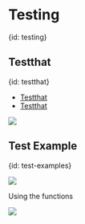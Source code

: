 # Testing
{id: testing}

## Testthat
{id: testthat}

* [Testthat](https://testthat.r-lib.org/)
* [Testthat](https://www.rdocumentation.org/packages/testthat)

![](examples/testing/use_testthat.R)

## Test Example
{id: test-examples}

![](examples/testing/mymath.R)

Using the functions

![](examples/testing/test_mymath.R)



